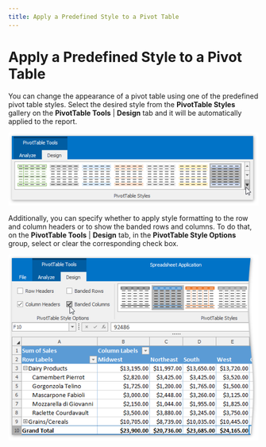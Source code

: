 ```yaml
---
title: Apply a Predefined Style to a Pivot Table
---
```

# Apply a Predefined Style to a Pivot Table
You can change the appearance of a pivot table using one of the predefined pivot table styles. Select the desired style from the **PivotTable Styles** gallery on the **PivotTable Tools** | **Design** tab and it will be automatically applied to the report.

![Spreadsheet_PivotTable_StyleGallery](../../../images/Img126484.png)

Additionally, you can specify whether to apply style formatting to the row and column headers or to show the banded rows and columns. To do that, on the **PivotTable Tools** | **Design** tab, in the **PivotTable Style Options** group, select or clear the corresponding check box.

![Spreadsheet_PivotTable_TableStyleOptions](../../../images/Img126500.png)